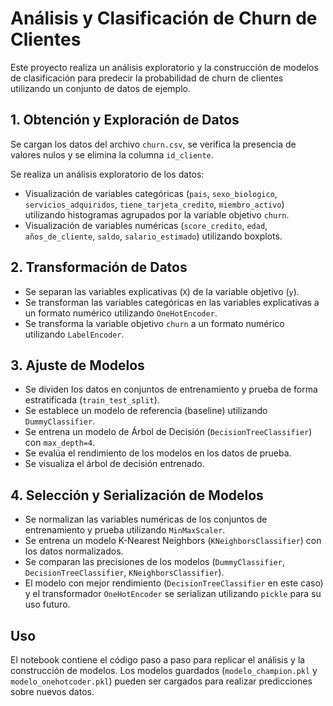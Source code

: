 # Análisis y Clasificación de Churn de Clientes

Este proyecto realiza un análisis exploratorio y la construcción de modelos de clasificación para predecir la probabilidad de churn de clientes utilizando un conjunto de datos de ejemplo.

## 1. Obtención y Exploración de Datos

Se cargan los datos del archivo `churn.csv`, se verifica la presencia de valores nulos y se elimina la columna `id_cliente`.

Se realiza un análisis exploratorio de los datos:
- Visualización de variables categóricas (`pais`, `sexo_biologico`, `servicios_adquiridos`, `tiene_tarjeta_credito`, `miembro_activo`) utilizando histogramas agrupados por la variable objetivo `churn`.
- Visualización de variables numéricas (`score_credito`, `edad`, `años_de_cliente`, `saldo`, `salario_estimado`) utilizando boxplots.

## 2. Transformación de Datos

- Se separan las variables explicativas (`X`) de la variable objetivo (`y`).
- Se transforman las variables categóricas en las variables explicativas a un formato numérico utilizando `OneHotEncoder`.
- Se transforma la variable objetivo `churn` a un formato numérico utilizando `LabelEncoder`.

## 3. Ajuste de Modelos

- Se dividen los datos en conjuntos de entrenamiento y prueba de forma estratificada (`train_test_split`).
- Se establece un modelo de referencia (baseline) utilizando `DummyClassifier`.
- Se entrena un modelo de Árbol de Decisión (`DecisionTreeClassifier`) con `max_depth=4`.
- Se evalúa el rendimiento de los modelos en los datos de prueba.
- Se visualiza el árbol de decisión entrenado.

## 4. Selección y Serialización de Modelos

- Se normalizan las variables numéricas de los conjuntos de entrenamiento y prueba utilizando `MinMaxScaler`.
- Se entrena un modelo K-Nearest Neighbors (`KNeighborsClassifier`) con los datos normalizados.
- Se comparan las precisiones de los modelos (`DummyClassifier`, `DecisionTreeClassifier`, `KNeighborsClassifier`).
- El modelo con mejor rendimiento (`DecisionTreeClassifier` en este caso) y el transformador `OneHotEncoder` se serializan utilizando `pickle` para su uso futuro.

## Uso

El notebook contiene el código paso a paso para replicar el análisis y la construcción de modelos. Los modelos guardados (`modelo_champion.pkl` y `modelo_onehotcoder.pkl`) pueden ser cargados para realizar predicciones sobre nuevos datos.
